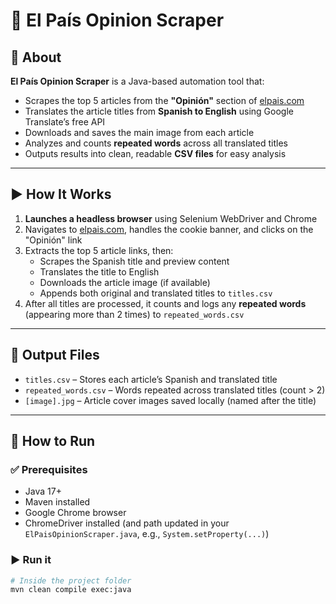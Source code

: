 # 📰 El País Opinion Scraper

## 📖 About

**El País Opinion Scraper** is a Java-based automation tool that:

- Scrapes the top 5 articles from the **"Opinión"** section of [elpais.com](https://elpais.com)
- Translates the article titles from **Spanish to English** using Google Translate’s free API
- Downloads and saves the main image from each article
- Analyzes and counts **repeated words** across all translated titles
- Outputs results into clean, readable **CSV files** for easy analysis

---

## ▶️ How It Works

1. **Launches a headless browser** using Selenium WebDriver and Chrome
2. Navigates to [elpais.com](https://elpais.com), handles the cookie banner, and clicks on the "Opinión" link
3. Extracts the top 5 article links, then:
   - Scrapes the Spanish title and preview content
   - Translates the title to English
   - Downloads the article image (if available)
   - Appends both original and translated titles to `titles.csv`
4. After all titles are processed, it counts and logs any **repeated words** (appearing more than 2 times) to `repeated_words.csv`

---

## 📂 Output Files

- `titles.csv` – Stores each article’s Spanish and translated title
- `repeated_words.csv` – Words repeated across translated titles (count > 2)
- `[image].jpg` – Article cover images saved locally (named after the title)

---

## 🚀 How to Run

### ✅ Prerequisites

- Java 17+
- Maven installed
- Google Chrome browser
- ChromeDriver installed (and path updated in your `ElPaisOpinionScraper.java`, e.g., `System.setProperty(...)`)

### ▶️ Run it

```bash
# Inside the project folder
mvn clean compile exec:java
